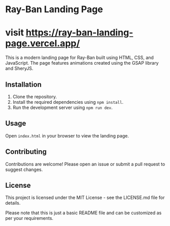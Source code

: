


# Ray-Ban Landing Page
# visit https://ray-ban-landing-page.vercel.app/
This is a modern landing page for Ray-Ban built using HTML, CSS, and JavaScript. The page features animations created using the GSAP library and SheryJS.

## Installation

1. Clone the repository.
2. Install the required dependencies using `npm install`.
3. Run the development server using `npm run dev`.

## Usage

Open `index.html` in your browser to view the landing page.

## Contributing

Contributions are welcome! Please open an issue or submit a pull request to suggest changes.

## License

This project is licensed under the MIT License - see the LICENSE.md file for details.

Please note that this is just a basic README file and can be customized as per your requirements.
